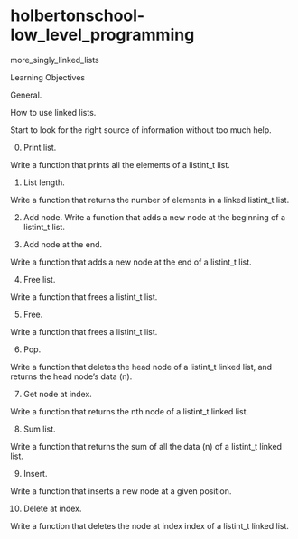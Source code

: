 # holbertonschool-low_level_programming

more_singly_linked_lists

Learning Objectives

General.

How to use linked lists.

Start to look for the right source of information without too much help.

0. Print list.

Write a function that prints all the elements of a listint_t list.

1. List length.

Write a function that returns the number of elements in a linked listint_t list.

2. Add node.
Write a function that adds a new node at the beginning of a listint_t list.

3. Add node at the end.

Write a function that adds a new node at the end of a listint_t list.

4. Free list.

Write a function that frees a listint_t list.

5. Free.

Write a function that frees a listint_t list.

6. Pop.

Write a function that deletes the head node of a listint_t linked list, and returns the head node’s data (n).

7. Get node at index.

Write a function that returns the nth node of a listint_t linked list.

8. Sum list.

Write a function that returns the sum of all the data (n) of a listint_t linked list.

9. Insert.

Write a function that inserts a new node at a given position.

10. Delete at index.

Write a function that deletes the node at index index of a listint_t linked list.
